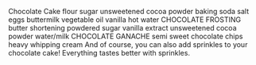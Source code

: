 Chocolate Cake
flour
sugar
unsweetened cocoa powder
baking soda
salt
eggs
buttermilk
vegetable oil
vanilla
hot water
CHOCOLATE FROSTING
butter
shortening
powdered sugar
vanilla extract
unsweetened cocoa powder
water/milk
CHOCOLATE GANACHE
semi sweet chocolate chips
heavy whipping cream
And of course, you can also add sprinkles to your chocolate cake! Everything tastes better with sprinkles.

